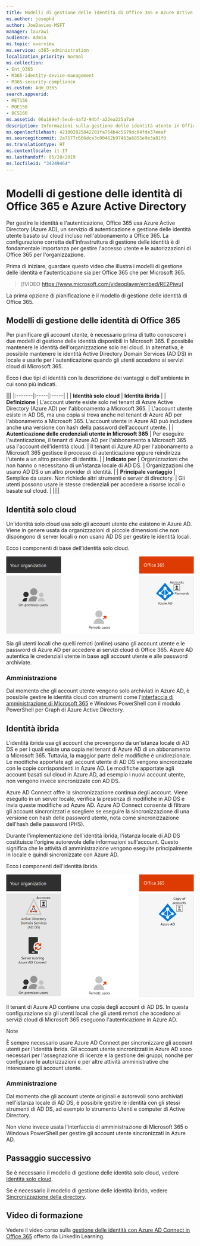 ```yaml
---
title: Modelli di gestione delle identità di Office 365 e Azure Active Directory
ms.author: josephd
author: JoeDavies-MSFT
manager: laurawi
audience: Admin
ms.topic: overview
ms.service: o365-administration
localization_priority: Normal
ms.collection:
- Ent_O365
- M365-identity-device-management
- M365-security-compliance
ms.custom: Adm_O365
search.appverid:
- MET150
- MOE150
- BCS160
ms.assetid: 06a189e7-5ec6-4af2-94bf-a22ea225a7a9
description: Informazioni sulla gestione delle identità utente in Office 365.
ms.openlocfilehash: 421002825842201fa754b4c5579dc04fde37eeaf
ms.sourcegitcommit: 2a7177c666dce3c00462b97463a6855e9e3a81f0
ms.translationtype: HT
ms.contentlocale: it-IT
ms.lasthandoff: 05/20/2019
ms.locfileid: "34249464"
---
```

# <a name="office-365-identity-models-and-azure-active-directory"></a>Modelli di gestione delle identità di Office 365 e Azure Active Directory

Per gestire le identità e l'autenticazione, Office 365 usa Azure Active Directory (Azure AD), un servizio di autenticazione e gestione delle identità utente basato sul cloud incluso nell'abbonamento a Office 365. La configurazione corretta dell'infrastruttura di gestione delle identità è di fondamentale importanza per gestire l'accesso utente e le autorizzazioni di Office 365 per l'organizzazione.

Prima di iniziare, guardare questo video che illustra i modelli di gestione delle identità e l'autenticazione sia per Office 365 che per Microsoft 365.

> [!VIDEO https://www.microsoft.com/videoplayer/embed/RE2Pjwu]

La prima opzione di pianificazione è il modello di gestione delle identità di Office 365.

## <a name="office-365-identity-models"></a>Modelli di gestione delle identità di Office 365

Per pianificare gli account utente, è necessario prima di tutto conoscere i due modelli di gestione delle identità disponibili in Microsoft 365. È possibile mantenere le identità dell'organizzazione solo nel cloud. In alternativa, è possibile mantenere le identità Active Directory Domain Services (AD DS) in locale e usarle per l'autenticazione quando gli utenti accedono ai servizi cloud di Microsoft 365.  

Ecco i due tipi di identità con la descrizione dei vantaggi e dell'ambiente in cui sono più indicati.

|||
|:-------|:-----|:-----|
|  | **Identità solo cloud** | **Identità ibrida** |
| **Definizione** | L'account utente esiste solo nel tenant di Azure Active Directory (Azure AD) per l'abbonamento a Microsoft 365. | L'account utente esiste in AD DS, ma una copia si trova anche nel tenant di Azure AD per l'abbonamento a Microsoft 365. L'account utente in Azure AD può includere anche una versione con hash della password dell'account utente. |
| **Autenticazione delle credenziali utente in Microsoft 365** | Per eseguire l'autenticazione, il tenant di Azure AD per l'abbonamento a Microsoft 365 usa l'account dell'identità cloud. | Il tenant di Azure AD per l'abbonamento a Microsoft 365 gestisce il processo di autenticazione oppure reindirizza l'utente a un altro provider di identità. |
| **Indicato per** | Organizzazioni che non hanno o necessitano di un'istanza locale di AD DS. | Organizzazioni che usano AD DS o un altro provider di identità. |
| **Principale vantaggio** | Semplice da usare. Non richiede altri strumenti o server di directory. | Gli utenti possono usare le stesse credenziali per accedere a risorse locali o basate sul cloud. |
||||

## <a name="cloud-only-identity"></a>Identità solo cloud

Un'identità solo cloud usa solo gli account utente che esistono in Azure AD. Viene in genere usata da organizzazioni di piccole dimensioni che non dispongono di server locali o non usano AD DS per gestire le identità locali. 

Ecco i componenti di base dell'identità solo cloud.
 
![](./media/about-office-365-identity/cloud-only-identity.png)

Sia gli utenti locali che quelli remoti (online) usano gli account utente e le password di Azure AD per accedere ai servizi cloud di Office 365. Azure AD autentica le credenziali utente in base agli account utente e alle password archiviate.

### <a name="administration"></a>Amministrazione
Dal momento che gli account utente vengono solo archiviati in Azure AD, è possibile gestire le identità cloud con strumenti come l'[interfaccia di amministrazione di Microsoft 365](https://admin.microsoft.com) e Windows PowerShell con il modulo PowerShell per Graph di Azure Active Directory. 

## <a name="hybrid-identity"></a>Identità ibrida

L'identità ibrida usa gli account che provengono da un'istanza locale di AD DS e per i quali esiste una copia nel tenant di Azure AD di un abbonamento a Microsoft 365. Tuttavia, la maggior parte delle modifiche è unidirezionale. Le modifiche apportate agli account utente di AD DS vengono sincronizzate con le copie corrispondenti in Azure AD. Le modifiche apportate agli account basati sul cloud in Azure AD, ad esempio i nuovi account utente, non vengono invece sincronizzate con AD DS.

Azure AD Connect offre la sincronizzazione continua degli account. Viene eseguito in un server locale, verifica la presenza di modifiche in AD DS e invia queste modifiche ad Azure AD. Azure AD Connect consente di filtrare gli account sincronizzati e scegliere se eseguire la sincronizzazione di una versione con hash delle password utente, nota come sincronizzazione dell'hash delle password (PHS).

Durante l'implementazione dell'identità ibrida, l'istanza locale di AD DS costituisce l'origine autorevole delle informazioni sull'account. Questo significa che le attività di amministrazione vengono eseguite principalmente in locale e quindi sincronizzate con Azure AD. 

Ecco i componenti dell'identità ibrida.

![](./media/about-office-365-identity/hybrid-identity.png)

Il tenant di Azure AD contiene una copia degli account di AD DS. In questa configurazione sia gli utenti locali che gli utenti remoti che accedono ai servizi cloud di Microsoft 365 eseguono l'autenticazione in Azure AD.

>[!Note]
>È sempre necessario usare Azure AD Connect per sincronizzare gli account utenti per l'identità ibrida. Gli account utente sincronizzati in Azure AD sono necessari per l'assegnazione di licenze e la gestione dei gruppi, nonché per configurare le autorizzazioni e per altre attività amministrative che interessano gli account utente.
>

### <a name="administration"></a>Amministrazione

Dal momento che gli account utente originali e autorevoli sono archiviati nell'istanza locale di AD DS, è possibile gestire le identità con gli stessi strumenti di AD DS, ad esempio lo strumento Utenti e computer di Active Directory. 

Non viene invece usata l'interfaccia di amministrazione di Microsoft 365 o Windows PowerShell per gestire gli account utente sincronizzati in Azure AD.

## <a name="next-step"></a>Passaggio successivo

Se è necessario il modello di gestione delle identità solo cloud, vedere [Identità solo cloud](cloud-only-identities.md).

Se è necessario il modello di gestione delle identità ibrido, vedere [Sincronizzazione della directory](plan-for-directory-synchronization.md).
  

## <a name="video-training"></a>Video di formazione

Vedere il video corso sulla [gestione delle identità con Azure AD Connect in Office 365](https://support.office.com/article/90991a1d-c0ab-479a-b413-35c9706f6fed.aspx) offerto da LinkedIn Learning.
